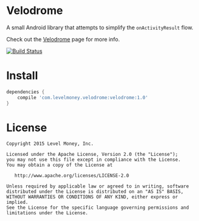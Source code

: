 # Velodrome
A small Android library that attempts to simplify the `onActivityResult` flow.

Check out the [Velodrome](http://levelmoney.github.io/velodrome) page for more info.

[![Build Status](https://travis-ci.org/Levelmoney/velodrome.svg)](https://travis-ci.org/Levelmoney/velodrome)

# Install
```gradle
dependencies {
    compile 'com.levelmoney.velodrome:velodrome:1.0'
}
```

# License

    Copyright 2015 Level Money, Inc.

    Licensed under the Apache License, Version 2.0 (the "License");
    you may not use this file except in compliance with the License.
    You may obtain a copy of the License at

       http://www.apache.org/licenses/LICENSE-2.0

    Unless required by applicable law or agreed to in writing, software
    distributed under the License is distributed on an "AS IS" BASIS,
    WITHOUT WARRANTIES OR CONDITIONS OF ANY KIND, either express or implied.
    See the License for the specific language governing permissions and
    limitations under the License.
